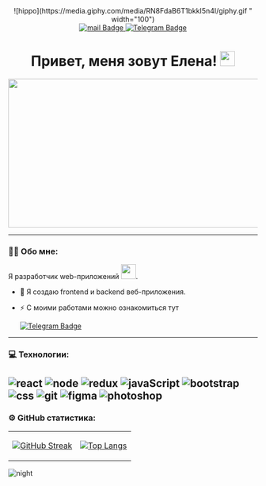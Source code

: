 <div id="header" align="center">
<div>
  ![hippo](https://media.giphy.com/media/RN8FdaB6T1bkkI5n4I/giphy.gif
" width="100")
  
</div>
<div id="badges">
  <a href="mailto:lena.svyatoshenko@mail.ru">
    <img src="https://img.shields.io/badge/mail-blue?style=for-the-badge&logo=mail&logoColor=white" alt="mail Badge"/>
  </a>
  <a href="mailto:mail@ElenaSvyatoshenko.ru">
    <img src="https://img.shields.io/badge/Telegram-blue?style=for-the-badge&logo=telegram&logoColor=white" alt="Telegram Badge"/>
  </a>
</div>

<h1  align="center">
  Привет, меня зовут Елена!
  <img src="https://media.giphy.com/media/hvRJCLFzcasrR4ia7z/giphy.gif" width="30px"/>
</h1>


<div align="center">
  <img src="https://media.giphy.com/media/W2KZgZo97jtC313Hn9/giphy.gif
" width="600" height="300"/>
</div>
</div>

--- 
### :woman_technologist: Обо мне:
Я разработчик web-приложений  <img src="https://media.giphy.com/media/WUlplcMpOCEmTGBtBW/giphy.gif" width="30px">. 

- :telescope: Я создаю frontend и backend веб-приложения.

- :zap: С моими работами можно ознакомиться тут
  <div>
  <a href="https://visionary-pudding-d1ce6a.netlify.app/">
    <img src="https://img.shields.io/badge/Портфолио-blue?style=for-the-badge&logoColor=white" alt="Telegram Badge"/>
  </a></div>

---
### 💻 Технологии:
![react](https://img.shields.io/badge/-REACT-090909?style=for-the-badge&logo=react)
![node](https://img.shields.io/badge/-node-090909?style=for-the-badge&logo=node)
![redux](https://img.shields.io/badge/-redux-090909?style=for-the-badge&logo=redux)
![javaScript](https://img.shields.io/badge/-javaScript-090909?style=for-the-badge&logo=javaScript)
![bootstrap](https://img.shields.io/badge/-bootstrap-090909?style=for-the-badge&logo=bootstrap)
![css](https://img.shields.io/badge/-css3-090909?style=for-the-badge&logo=css3&logoColor=418acf)
![git](https://img.shields.io/badge/-git-090909?style=for-the-badge&logo=git&logoColor=ef3c2d)
![figma](https://img.shields.io/badge/-figma-090909?style=for-the-badge&logo=figma&logoColor=0acf84)
![photoshop](https://img.shields.io/badge/-photoshop-090909?style=for-the-badge&logo=photoshop)
---

### ⚙️ GitHub статистика:
<table>
<tr>
<td>

[![GitHub Streak](https://github-readme-streak-stats.herokuapp.com?user=Sv-Alena&theme=dark&align="left" )](https://git.io/streak-stats)
</td>
<td>

[![Top Langs](https://github-readme-stats.vercel.app/api/top-langs/?username=Sv-Alena&theme=dark)](https://github.com/Sv-Alena/github-readme-stats)
</td>

</table

<kbd>
<image src="https://ptzgovorit.ru/sites/default/files/original_nodes/aurora-borealis-32-cool-wallpapers-hd.jpg" alt="night">
</kbd>
